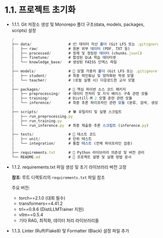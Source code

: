# 1.1. 프로젝트 초기화

- 1.1.1. Git 저장소 생성 및 Monorepo 폴더 구조(data, models, packages, scripts) 설정
    
    ```jsx
    /
    ├── data/                 # 📦 데이터 자산 폴더 (Git LFS 또는 .gitignore 관리)
    │   ├── raw/              # 원본 외부 데이터 (PDF, TXT 등)
    │   ├── processed/        # 정제 및 청킹된 데이터 (chunks.jsonl)
    │   ├── finetune/         # 합성된 Q&A 학습 데이터셋
    │   └── knowledge_base/   # 생성된 FAISS 인덱스 파일
    │
    ├── models/               # 🧠 모델 가중치 폴더 (Git LFS 또는 .gitignore 관리)
    │   ├── student/          # 최종 파인튜닝 및 양자화된 학생 모델
    │   └── teacher/          # (로컬 실행 시) 다운로드한 교사 모델
    │
    ├── packages/             # 🐍 핵심 파이썬 소스 코드 패키지
    │   ├── preprocessing/    # 데이터 전처리 및 지식 베이스 구축 관련 모듈
    │   ├── training/         # Distill-M 2 모델 훈련 관련 모듈
    │   └── inference/        # 최종 추론 파이프라인 관련 모듈 (분류, 검색, 생성 등)
    │
    ├── scripts/              # 🛠️ 유틸리티 및 실행 스크립트
    │   ├── run_preprocessing.py
    │   ├── run_training.py
    │   └── run_inference.py  # 최종 제출용 추론 스크립트 (inference.py)
    │
    ├── tests/                # 🧪 테스트 코드
    │   ├── unit/             # 단위 테스트
    │   └── integration/      # 통합 테스트 (전체 파이프라인 검증)
    │
    ├── requirements.txt      # 📜 Python 라이브러리 의존성 및 버전 관리
    └── README.md             # 📄 프로젝트 설명 및 실행 방법 문서
    ```
    
- 1.1.2. requirements.txt 파일 생성 및 초기 라이브러리 버전 고정
    
    **참조**: 루트 디렉토리의 `requirements.txt` 파일 참조
    
    주요 버전:
    - torch==2.1.0 (대회 필수)
    - transformers==4.41.2
    - trl==0.9.6 (DistiLLMTrainer 지원)
    - vllm==0.5.4
    - 기타 RAG, 최적화, 데이터 처리 라이브러리들
    
- 1.1.3. Linter (Ruff/Flake8) 및 Formatter (Black) 설정 파일 추가
